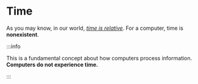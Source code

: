 # Time
As you may know, in our world, [*time is relative*](/theory/relativity/). For a computer, time is **nonexistent**.

:::info

This is a fundamental concept about how computers process information. **Computers do not experience time.**

:::
